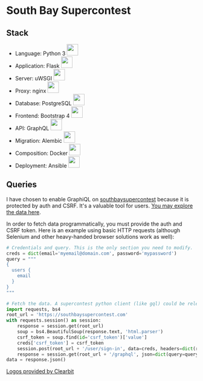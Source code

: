 # South Bay Supercontest

## Stack

* Language: Python 3 <img src="https://logo.clearbit.com/python.org" width="30">
* Application: Flask <img src="https://flask.palletsprojects.com/en/1.1.x/_static/flask-icon.png" width="30">
* Server: uWSGI <img src="https://www.fullstackpython.com/img/logos/uwsgi.png" width="30">
* Proxy: nginx <img src="https://logo.clearbit.com/nginx.com" width="30">
* Database: PostgreSQL <img src="https://logo.clearbit.com/postgresql.org" width="30">
* Frontend: Bootstrap 4 <img src="https://logo.clearbit.com/getbootstrap.com" width="30">
* API: GraphQL <img src="https://logo.clearbit.com/graphql.org" width="30">
* Migration: Alembic <img src="https://logo.clearbit.com/python.org" width="30">
* Composition: Docker <img src="https://logo.clearbit.com/docker.com" width="30">
* Deployment: Ansible <img src="https://logo.clearbit.com/ansible.com" width="30">


## Queries

I have chosen to enable GraphiQL on [southbaysupercontest](https://southbaysupercontest.com) because it is protected
by auth and CSRF. It's a valuable tool for users. [You may explore the data here](https://southbaysupercontest.com/graphql).

In order to fetch data programmatically, you must provide the auth and CSRF token.
Here is an example using basic HTTP requests (although Selenium and other heavy-handed
browser solutions work as well):

```python
# Credentials and query. This is the only section you need to modify.
creds = dict(email='myemail@domain.com', password='mypassword')
query = """
{
  users {
    email
  }
}
"""

# Fetch the data. A supercontest python client (like gql) could be released in the future.
import requests, bs4
root_url = 'https://southbaysupercontest.com'
with requests.session() as session:
    response = session.get(root_url)
    soup = bs4.BeautifulSoup(response.text, 'html.parser')
    csrf_token = soup.find(id='csrf_token')['value']
    creds['csrf_token'] = csrf_token
    session.post(root_url + '/user/sign-in', data=creds, headers=dict(referer=response.url))
    response = session.get(root_url + '/graphql', json=dict(query=query))
data = response.json()
```

<a href="https://clearbit.com">Logos provided by Clearbit</a>
